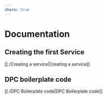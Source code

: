 ```yaml
---
share: true
---
```

# Documentation

## Creating the first Service 

[[./Creating a service|Creating a service]]

## DPC boilerplate code

[[./DPC Boilerplate code|DPC Boilerplate code]]
